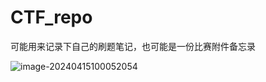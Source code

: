 # CTF_repo

可能用来记录下自己的刷题笔记，也可能是一份比赛附件备忘录 

![image-20240415100052054](C:\Users\30731\AppData\Roaming\Typora\typora-user-images\image-20240415100052054.png)